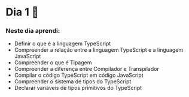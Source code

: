 # Dia 1 📆

### Neste dia aprendi:

* Definir o que é a linguagem TypeScript
* Compreender a relação entre a linguagem TypeScript e a linguagem JavaScript
* Compreender o que é Tipagem
* Compreender a diferença entre Compilador e Transpilador
* Compilar o código TypeScript em código JavaScript
* Compreender o sistema de tipos do TypeScript
* Declarar variáveis de tipos primitivos do TypeScript